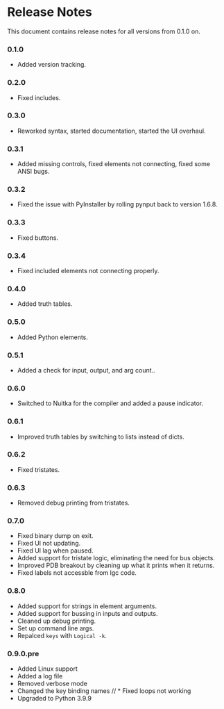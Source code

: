 # Release Notes
This document contains release notes for all versions from 0.1.0 on.

### 0.1.0
* Added version tracking.

### 0.2.0
* Fixed includes.

### 0.3.0
* Reworked syntax, started documentation, started the UI overhaul.

### 0.3.1
* Added missing controls, fixed elements not connecting, fixed some ANSI bugs.

### 0.3.2
* Fixed the issue with PyInstaller by rolling pynput back to version 1.6.8.

### 0.3.3
* Fixed buttons.

### 0.3.4
* Fixed included elements not connecting properly.

### 0.4.0
* Added truth tables.

### 0.5.0
* Added Python elements.

### 0.5.1
* Added a check for input, output, and arg count..

### 0.6.0
* Switched to Nuitka for the compiler and added a pause indicator.

### 0.6.1
* Improved truth tables by switching to lists instead of dicts.

### 0.6.2
* Fixed tristates.

### 0.6.3
* Removed debug printing from tristates.

### 0.7.0
* Fixed binary dump on exit.
* Fixed UI not updating.
* Fixed UI lag when paused.
* Added support for tristate logic, eliminating the need for bus objects.
* Improved PDB breakout by cleaning up what it prints when it returns.
* Fixed labels not accessble from lgc code.

### 0.8.0
* Added support for strings in element arguments.
* Added support for bussing in inputs and outputs.
* Cleaned up debug printing.
* Set up command line args.
* Repalced `keys` with `Logical -k`.

### 0.9.0.pre
* Added Linux support
* Added a log file
* Removed verbose mode
* Changed the key binding names
// * Fixed loops not working
* Upgraded to Python 3.9.9